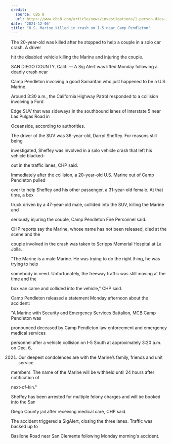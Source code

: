 ```yaml
---
credit:
  source: CBS 8
  url: https://www.cbs8.com/article/news/investigations/1-person-dies-in-early-morning-crash-on-i-5-near-camp-pendleton/509-6aedd76c-b827-4155-821d-81146b0b9774
date: '2021-12-06'
title: "U.S. Marine killed in crash on I-5 near Camp Pendleton"
---
```

The 20-year-old was killed after he stopped to help a couple in a solo car crash. A driver 

hit the disabled vehicle killing the Marine and injuring the couple.

SAN DIEGO COUNTY, Calif. — A Sig Alert was lifted Monday following a deadly crash near 

Camp Pendleton involving a good Samaritan who just happened to be a U.S. Marine.

Around 3:30 a.m., the California Highway Patrol responded to a collision involving a Ford 

Edge SUV that was sideways in the southbound lanes of Interstate 5 near Las Pulgas Road in 

Oceanside, according to authorities.

The driver of the SUV was 36-year-old, Darryl Sheffey. For reasons still being 

investigated, Sheffey was involved in a solo vehicle crash that left his vehicle blacked-

out in the traffic lanes, CHP said.

Immediately after the collision, a 20-year-old U.S. Marine out of Camp Pendleton pulled 

over to help Sheffey and his other passenger, a 31-year-old female. At that time, a box 

truck driven by a 47-year-old male, collided into the SUV, killing the Marine and 

seriously injuring the couple, Camp Pendleton Fire Personnel said.

CHP reports say the Marine, whose name has not been released, died at the scene and the 

couple involved in the crash was taken to Scripps Memorial Hospital at La Jolla.

"The Marine is a male Marine. He was trying to do the right thing, he was trying to help 

somebody in need. Unfortunately, the freeway traffic was still moving at the time and the 

box van came and collided into the vehicle," CHP said.

Camp Pendleton released a statement Monday afternoon about the accident:

"A Marine with Security and Emergency Services Battalion, MCB Camp Pendleton was 

pronounced deceased by Camp Pendleton law enforcement and emergency medical services 

personnel after a vehicle collision on I-5 South at approximately 3:20 a.m. on Dec. 6, 

2021. Our deepest condolences are with the Marine’s family, friends and unit service 

members. The name of the Marine will be withheld until 24 hours after notification of 

next-of-kin."

Sheffey has been arrested for multiple felony charges and will be booked into the San 

Diego County jail after receiving medical care, CHP said.

The accident triggered a SigAlert, closing the three lanes. Traffic was backed up to 

Basilone Road near San Clemente following Monday morning's accident.

